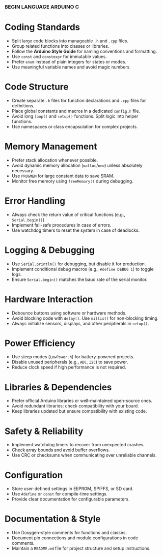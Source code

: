 ### BEGIN LANGUAGE ARDUINO C

# **Coding Standards**

- Split large code blocks into manageable `.h` and `.cpp` files.
- Group related functions into classes or libraries.
- Follow the **Arduino Style Guide** for naming conventions and formatting.
- Use `const` and `constexpr` for immutable values.
- Prefer `enum` instead of plain integers for states or modes.
- Use meaningful variable names and avoid magic numbers.

# **Code Structure**

- Create separate `.h` files for function declarations and `.cpp` files for definitions.
- Place global constants and macros in a dedicated `config.h` file.
- Avoid long `loop()` and `setup()` functions. Split logic into helper functions.
- Use namespaces or class encapsulation for complex projects.

# **Memory Management**

- Prefer stack allocation whenever possible.
- Avoid dynamic memory allocation (`malloc`/`new`) unless absolutely necessary.
- Use `PROGMEM` for large constant data to save SRAM.
- Monitor free memory using `freeMemory()` during debugging.

# **Error Handling**

- Always check the return value of critical functions (e.g., `Serial.begin()`).
- Implement fail-safe procedures in case of errors.
- Use watchdog timers to reset the system in case of deadlocks.

# **Logging & Debugging**

- Use `Serial.println()` for debugging, but disable it for production.
- Implement conditional debug macros (e.g., `#define DEBUG 1`) to toggle logs.
- Ensure `Serial.begin()` matches the baud rate of the serial monitor.

# **Hardware Interaction**

- Debounce buttons using software or hardware methods.
- Avoid blocking code with `delay()`. Use `millis()` for non-blocking timing.
- Always initialize sensors, displays, and other peripherals in `setup()`.

# **Power Efficiency**

- Use sleep modes (`LowPower.h`) for battery-powered projects.
- Disable unused peripherals (e.g., `ADC`, `I2C`) to save power.
- Reduce clock speed if high performance is not required.

# **Libraries & Dependencies**

- Prefer official Arduino libraries or well-maintained open-source ones.
- Avoid redundant libraries; check compatibility with your board.
- Keep libraries updated but ensure compatibility with existing code.

# **Safety & Reliability**

- Implement watchdog timers to recover from unexpected crashes.
- Check array bounds and avoid buffer overflows.
- Use CRC or checksums when communicating over unreliable channels.

# **Configuration**

- Store user-defined settings in EEPROM, SPIFFS, or SD card.
- Use `#define` or `const` for compile-time settings.
- Provide clear documentation for configurable parameters.

# **Documentation & Style**

- Use Doxygen-style comments for functions and classes.
- Document pin connections and module configurations in code comments.
- Maintain a `README.md` file for project structure and setup instructions.
